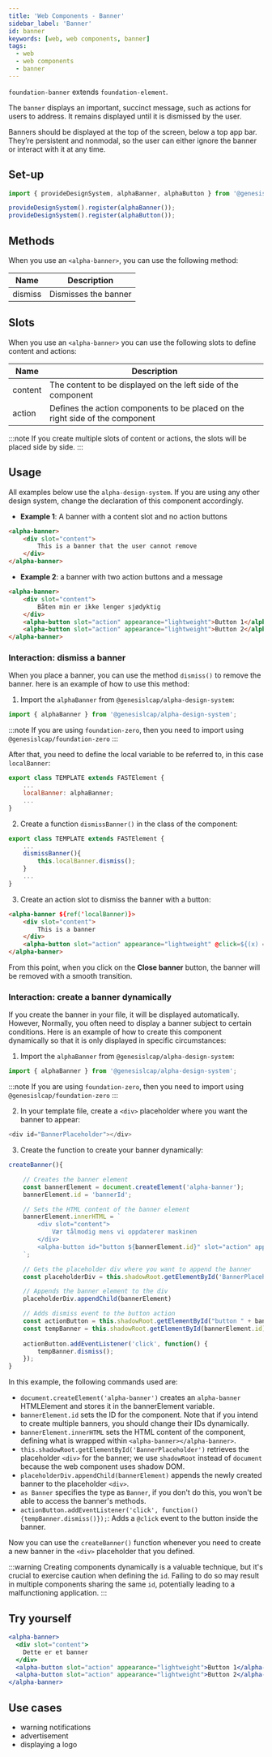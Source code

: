 ```yaml
---
title: 'Web Components - Banner'
sidebar_label: 'Banner'
id: banner
keywords: [web, web components, banner]
tags:
  - web
  - web components
  - banner
---
```


`foundation-banner` extends `foundation-element`.

The `banner` displays an important, succinct message, such as actions for users to address. It remains displayed until it is dismissed by the user.

Banners should be displayed at the top of the screen, below a top app bar. They’re persistent and nonmodal, so the user can either ignore the banner or interact with it at any time.

## Set-up

```ts
import { provideDesignSystem, alphaBanner, alphaButton } from '@genesislcap/alpha-design-system';

provideDesignSystem().register(alphaBanner());
provideDesignSystem().register(alphaButton());
```

## Methods

When you use an `<alpha-banner>`, you can use the following method:

| Name    | Description          |
|---------|----------------------|
| dismiss | Dismisses the banner |

## Slots

When you use an `<alpha-banner>` you can use the following slots to define content and actions:

| Name    | Description                                                                   |
|---------|-------------------------------------------------------------------------------|
| content | The content to be displayed on the left side of the component                 |
| action  | Defines the action components to be placed on the right side of the component |

:::note
If you create multiple slots of content or actions, the slots will be placed side by side.
:::

## Usage

All examples below use the `alpha-design-system`. If you are using any other design system, change the declaration of this component accordingly.

- **Example 1**: A banner with a content slot and no action buttons 

```html title="Example 1"
<alpha-banner>
    <div slot="content">
        This is a banner that the user cannot remove
    </div>
</alpha-banner>
```

- **Example 2**: a banner with two action buttons and a message

```html title="Example 2"
<alpha-banner>
    <div slot="content">
        Båten min er ikke lenger sjødyktig
    </div>
    <alpha-button slot="action" appearance="lightweight">Button 1</alpha-button>
    <alpha-button slot="action" appearance="lightweight">Button 2</alpha-button>
</alpha-banner>
```

### Interaction: dismiss a banner

When you place a banner, you can use the method `dismiss()` to remove the banner. here is an example of how to use this method:

1. Import the `alphaBanner` from `@genesislcap/alpha-design-system`:

``` typescript
import { alphaBanner } from '@genesislcap/alpha-design-system';
```

:::note
If you are using `foundation-zero`, then you need to import using `@genesislcap/foundation-zero`
:::

After that, you need to define the local variable to be referred to, in this case `localBanner`:

```js {3}
export class TEMPLATE extends FASTElement {
    ...
    localBanner: alphaBanner;
    ...
}
```

2. Create a function `dismissBanner()` in the class of the component:

```js {1,5}
export class TEMPLATE extends FASTElement {
    ...
    dismissBanner(){
        this.localBanner.dismiss();
    }
    ...
}
```

3. Create an action slot to dismiss the banner with a button:

```html tile="Example 4" {1,4}
<alpha-banner ${ref('localBanner)}>
    <div slot="content">
        This is a banner
    </div>
    <alpha-button slot="action" appearance="lightweight" @click=${(x) => x.dismissBanner()}>Close banner</alpha-button>
</alpha-banner>
```

From this point, when you click on the **Close banner** button, the banner will be removed with a smooth transition.

### Interaction: create a banner dynamically

If you create the banner in your file, it will be displayed automatically. However, Normally, you often need to display a banner subject to certain conditions. 
Here is an example of how to create this component dynamically so that it is only displayed in specific circumstances:

1. Import the `alphaBanner` from `@genesislcap/alpha-design-system`:

``` typescript
import { alphaBanner } from '@genesislcap/alpha-design-system';
```

:::note
If you are using `foundation-zero`, then you need to import using `@genesislcap/foundation-zero`
:::

2. In your template file, create a `<div>` placeholder where you want the banner to appear:

``` typescript
<div id="BannerPlaceholder"></div>
```

3. Create the function to create your banner dynamically:

``` typescript
createBanner(){

    // Creates the banner element
    const bannerElement = document.createElement('alpha-banner');
    bannerElement.id = 'bannerId';

    // Sets the HTML content of the banner element
    bannerElement.innerHTML = `
        <div slot="content">
            Vær tålmodig mens vi oppdaterer maskinen
        </div>
        <alpha-button id="button ${bannerElement.id}" slot="action" appearance="lightweight">Close Banner</alpha-button>
    `;

    // Gets the placeholder div where you want to append the banner
    const placeholderDiv = this.shadowRoot.getElementById('BannerPlaceholder');

    // Appends the banner element to the div
    placeholderDiv.appendChild(bannerElement)

    // Adds dismiss event to the button action
    const actionButton = this.shadowRoot.getElementById("button " + bannerElement.id);
    const tempBanner = this.shadowRoot.getElementById(bannerElement.id) as alphaBanner
    
    actionButton.addEventListener('click', function() {
        tempBanner.dismiss();
    });
}
```

In this example, the following commands used are:

- `document.createElement('alpha-banner')` creates an `alpha-banner` HTMLElement and stores it in the bannerElement variable.
- `bannerElement.id` sets the ID for the component. Note that if you intend to create multiple banners, you should change their IDs dynamically.
- `bannerElement.innerHTML` sets the HTML content of the component, defining what is wrapped within `<alpha-banner></alpha-banner>`.
- `this.shadowRoot.getElementById('BannerPlaceholder')` retrieves the placeholder `<div>` for the banner; we use `shadowRoot` instead of `document` because the web component uses shadow DOM.
- `placeholderDiv.appendChild(bannerElement)` appends the newly created banner to the placeholder `<div>`.
- `as Banner` specifies the type as `Banner`, if you don't do this, you won't be able to access the banner's methods.
- `actionButton.addEventListener('click', function() {tempBanner.dismiss()});`: Adds a `@click` event to the button inside the banner.

Now you can use the `createBanner()` function whenever you need to create a new banner in the `<div>` placeholder that you defined.

:::warning
Creating components dynamically is a valuable technique, but it's crucial to exercise caution when defining the `id`. Failing to do so may result in multiple components sharing the same `id`, potentially leading to a malfunctioning application.
:::

## Try yourself

```jsx live
<alpha-banner>
  <div slot="content">
    Dette er et banner
  </div>
  <alpha-button slot="action" appearance="lightweight">Button 1</alpha-button>
  <alpha-button slot="action" appearance="lightweight">Button 2</alpha-button>
</alpha-banner>
```

## Use cases

- warning notifications
- advertisement
- displaying a logo
